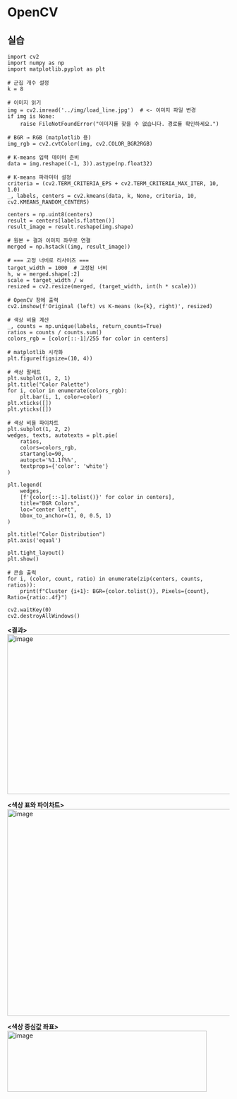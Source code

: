 # OpenCV

## 실습

```
import cv2
import numpy as np
import matplotlib.pyplot as plt

# 군집 개수 설정
k = 8

# 이미지 읽기
img = cv2.imread('../img/load_line.jpg')  # <- 이미지 파일 변경
if img is None:
    raise FileNotFoundError("이미지를 찾을 수 없습니다. 경로를 확인하세요.")

# BGR → RGB (matplotlib 용)
img_rgb = cv2.cvtColor(img, cv2.COLOR_BGR2RGB)

# K-means 입력 데이터 준비
data = img.reshape((-1, 3)).astype(np.float32)

# K-means 파라미터 설정
criteria = (cv2.TERM_CRITERIA_EPS + cv2.TERM_CRITERIA_MAX_ITER, 10, 1.0)
_, labels, centers = cv2.kmeans(data, k, None, criteria, 10, cv2.KMEANS_RANDOM_CENTERS)

centers = np.uint8(centers)
result = centers[labels.flatten()]
result_image = result.reshape(img.shape)

# 원본 + 결과 이미지 좌우로 연결
merged = np.hstack((img, result_image))

# === 고정 너비로 리사이즈 ===
target_width = 1000  # 고정된 너비
h, w = merged.shape[:2]
scale = target_width / w
resized = cv2.resize(merged, (target_width, int(h * scale)))

# OpenCV 창에 출력
cv2.imshow(f'Original (left) vs K-means (k={k}, right)', resized)

# 색상 비율 계산
_, counts = np.unique(labels, return_counts=True)
ratios = counts / counts.sum()
colors_rgb = [color[::-1]/255 for color in centers]

# matplotlib 시각화
plt.figure(figsize=(10, 4))

# 색상 팔레트
plt.subplot(1, 2, 1)
plt.title("Color Palette")
for i, color in enumerate(colors_rgb):
    plt.bar(i, 1, color=color)
plt.xticks([])
plt.yticks([])

# 색상 비율 파이차트
plt.subplot(1, 2, 2)
wedges, texts, autotexts = plt.pie(
    ratios,
    colors=colors_rgb,
    startangle=90,
    autopct='%1.1f%%',
    textprops={'color': 'white'}
)

plt.legend(
    wedges,
    [f'{color[::-1].tolist()}' for color in centers],
    title="BGR Colors",
    loc="center left",
    bbox_to_anchor=(1, 0, 0.5, 1)
)

plt.title("Color Distribution")
plt.axis('equal')

plt.tight_layout()
plt.show()

# 콘솔 출력
for i, (color, count, ratio) in enumerate(zip(centers, counts, ratios)):
    print(f"Cluster {i+1}: BGR={color.tolist()}, Pixels={count}, Ratio={ratio:.4f}")

cv2.waitKey(0)
cv2.destroyAllWindows()

```
**<결과>**  
<img width="1002" height="362" alt="image" src="https://github.com/user-attachments/assets/10620e52-2692-4f7f-93d5-2305f61bf071" />

**<색상 표와 파이차트>**  
<img width="995" height="468" alt="image" src="https://github.com/user-attachments/assets/44852b33-f971-461d-92a7-36027d54043c" />
  
**<색상 중심값 좌표>**  
<img width="452" height="138" alt="image" src="https://github.com/user-attachments/assets/dc3e66bc-8e8f-476a-99ae-e9f71577717d" />

